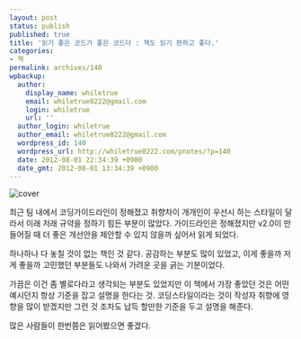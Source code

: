 ```yaml
---
layout: post
status: publish
published: true
title: '읽기 좋은 코드가 좋은 코드다 : 책도 읽기 편하고 좋다.'
categories:
- 책
permalink: archives/140
wpbackup:
  author:
    display_name: whiletrue
    email: whiletrue0222@gmail.com
    login: whiletrue
    url: ''
  author_login: whiletrue
  author_email: whiletrue0222@gmail.com
  wordpress_id: 140
  wordpress_url: http://whiletrue0222.com/pnotes/?p=140
  date: 2012-08-01 22:34:39 +0900
  date_gmt: 2012-08-01 13:34:39 +0900
---
```


![cover](http://image.yes24.com/goods/6692314/L)

최근 팀 내에서 코딩가이드라인이 정해졌고 취향차이 개개인이 우선시 하는 스타일이 달라서 이래 저래 규약을 정하기 힘든 부분이 많았다.
가이드라인은 정해졌지만 v2.0이 만들어질 때 더 좋은 개선안을 제안할 수 있지 않을까 싶어서 읽게 되었다.

하나하나 다 놓칠 것이 없는 책인 것 같다. 공감하는 부분도 많이 있었고, 이게 좋을까 저게 좋을까 고민했던 부분들도 나와서 가려운 곳을
긁는 기분이었다.

가끔은 이건 좀 별로다라고 생각되는 부분도 있었지만 이 책에서 가장 좋았던 것은 어떤 예시던지 항상 기준을 잡고 설명을 한다는 것.
코딩스타일이라는 것이 작성자 취향에 영향을 많이 받겠지만 그런 것 조차도 납득 할만한 기준을 두고 설명을 해준다.

많은 사람들이 한번쯤은 읽어봤으면 좋겠다.
